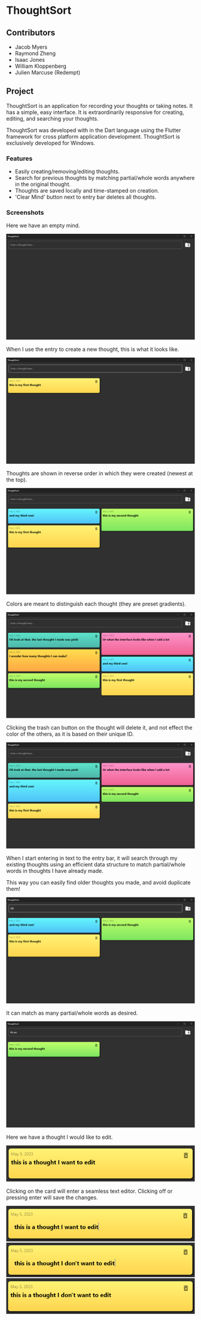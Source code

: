 
# ThoughtSort

## Contributors
- Jacob Myers  
- Raymond Zheng
- Isaac Jones
- William Kloppenberg
- Julien Marcuse (Redempt)

## Project
ThoughtSort is an application for recording your thoughts or taking notes. It has a simple, easy interface. It is extraordinarily responsive for creating, editing, and searching your thoughts. 

ThoughtSort was developed with in the Dart language using the Flutter framework for cross platform application development. ThoughtSort is exclusively developed for Windows.

### Features

- Easily creating/removing/editing thoughts.
- Search for previous thoughts by matching partial/whole words anywhere in the original thought.
- Thoughts are saved locally and time-stamped on creation.
- 'Clear Mind' button next to entry bar deletes all thoughts.

### Screenshots
Here we have an empty mind.

![Screenshot 1](screenshots/Screenshot1.png)

When I use the entry to create a new thought, this is what it looks like.

![Screenshot 2](screenshots/Screenshot2.png)

Thoughts are shown in reverse order in which they were created (newest at the top).

![Screenshot 3](screenshots/Screenshot3.png)

Colors are meant to distinguish each thought (they are preset gradients).

![Screenshot 4](screenshots/Screenshot4.png)

Clicking the trash can button on the thought will delete it, and not effect the color of the others, as it is based on their unique ID.

![Screenshot 5](screenshots/Screenshot5.png)

When I start entering in text to the entry bar, it will search through my existing thoughts using an efficient data structure to match partial/whole words in thoughts I have already made.


This way you can easily find older thoughts you made, and avoid duplicate them!

![Screenshot 6](screenshots/Screenshot6.png)

It can match as many partial/whole words as desired.

![Screenshot 7](screenshots/Screenshot7.png)

Here we have a thought I would like to edit.

![Screenshot 8](screenshots/Screenshot8.png)

Clicking on the card will enter a seamless text editor. Clicking off or pressing enter will save the changes.

![Screenshot 9](screenshots/Screenshot9.png)
![Screenshot 10](screenshots/Screenshot10.png)
![Screenshot 11](screenshots/Screenshot11.png)